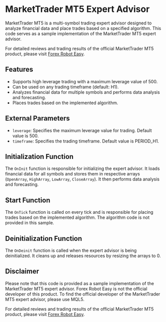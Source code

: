 # MarketTrader MT5 Expert Advisor

MarketTrader MT5 is a multi-symbol trading expert advisor designed to analyze financial data and place trades based on a specified algorithm. This code serves as a sample implementation of the MarketTrader MT5 expert advisor.

For detailed reviews and trading results of the official MarketTrader MT5 product, please visit [Forex Robot Easy](https://forexroboteasy.com/forex-robot-review/markettrader-mt5-review-high-leverage-multi-symbol-trading/).

## Features

- Supports high leverage trading with a maximum leverage value of 500.
- Can be used on any trading timeframe (default: H1).
- Analyzes financial data for multiple symbols and performs data analysis and forecasting.
- Places trades based on the implemented algorithm.

## External Parameters

- `leverage`: Specifies the maximum leverage value for trading. Default value is 500.
- `timeframe`: Specifies the trading timeframe. Default value is PERIOD_H1.

## Initialization Function

The `OnInit` function is responsible for initializing the expert advisor. It loads financial data for all symbols and stores them in respective arrays (`OpenArray`, `HighArray`, `LowArray`, `CloseArray`). It then performs data analysis and forecasting.

## Start Function

The `OnTick` function is called on every tick and is responsible for placing trades based on the implemented algorithm. The algorithm code is not provided in this sample.

## Deinitialization Function

The `OnDeinit` function is called when the expert advisor is being deinitialized. It cleans up and releases resources by resizing the arrays to 0.

## Disclaimer

Please note that this code is provided as a sample implementation of the MarketTrader MT5 expert advisor. Forex Robot Easy is not the official developer of this product. To find the official developer of the MarketTrader MT5 expert advisor, please use MQL5.

For detailed reviews and trading results of the official MarketTrader MT5 product, please visit [Forex Robot Easy](https://forexroboteasy.com/forex-robot-review/markettrader-mt5-review-high-leverage-multi-symbol-trading/).
